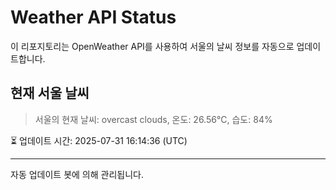 
# Weather API Status

이 리포지토리는 OpenWeather API를 사용하여 서울의 날씨 정보를 자동으로 업데이트합니다.

## 현재 서울 날씨
> 서울의 현재 날씨: overcast clouds, 온도: 26.56°C, 습도: 84%

⏳ 업데이트 시간: 2025-07-31 16:14:36 (UTC)

---
자동 업데이트 봇에 의해 관리됩니다.
